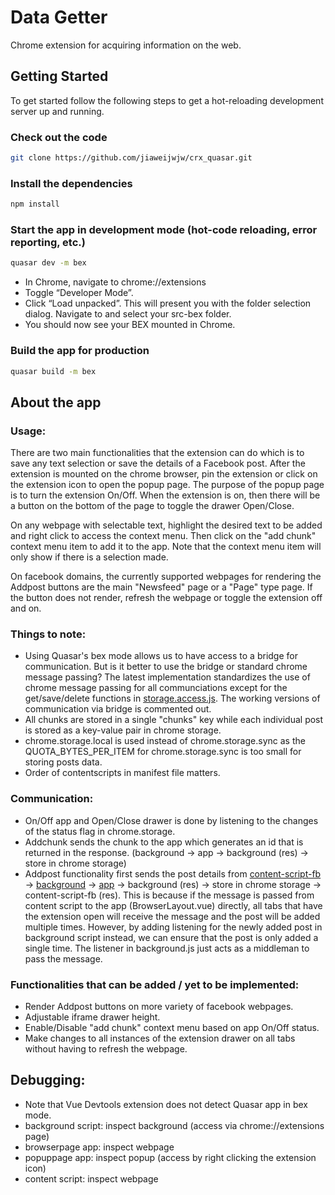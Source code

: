 # Data Getter
Chrome extension for acquiring information on the web.

## Getting Started
To get started follow the following steps to get a hot-reloading development server up and running. 

### Check out the code
```bash
git clone https://github.com/jiaweijwjw/crx_quasar.git
```

### Install the dependencies
```bash
npm install
```

### Start the app in development mode (hot-code reloading, error reporting, etc.)
```bash
quasar dev -m bex
```
* In Chrome, navigate to chrome://extensions
* Toggle “Developer Mode”.
* Click “Load unpacked”. This will present you with the folder selection dialog. Navigate to and select your src-bex folder.
* You should now see your BEX mounted in Chrome.

### Build the app for production
```bash
quasar build -m bex
```
## About the app

### Usage:
There are two main functionalities that the extension can do which is to save any text selection or save the details of a Facebook post. After the extension is mounted on the chrome browser, pin the extension or click on the extension icon to open the popup page. The purpose of the popup page is to turn the extension On/Off. When the extension is on, then there will be a button on the bottom of the page to toggle the drawer Open/Close.

On any webpage with selectable text, highlight the desired text to be added and right click to access the context menu. Then click on the "add chunk" context menu item to add it to the app. Note that the context menu item will only show if there is a selection made.

On facebook domains, the currently supported webpages for rendering the Addpost buttons are the main "Newsfeed" page or a "Page" type page. If the button does not render, refresh the webpage or toggle the extension off and on. 

### Things to note:
* Using Quasar's bex mode allows us to have access to a bridge for communication. But is it better to use the bridge or standard chrome message passing? The latest implementation standardizes the use of chrome message passing for all communciations except for the get/save/delete functions in [storage.access.js](datagetter/src/services/storage.access.js). The working versions of communication via bridge is commented out.
* All chunks are stored in a single "chunks" key while each individual post is stored as a key-value pair in chrome storage.
* chrome.storage.local is used instead of chrome.storage.sync as the QUOTA_BYTES_PER_ITEM for chrome.storage.sync is too small for storing posts data.
* Order of contentscripts in manifest file matters.

### Communication:
* On/Off app and Open/Close drawer is done by listening to the changes of the status flag in chrome.storage.
* Addchunk sends the chunk to the app which generates an id that is returned in the response. (background -> app -> background (res) -> store in chrome storage)
* Addpost functionality first sends the post details from [content-script-fb](datagetter/src-bex/js/content-script-fb) -> [background](datagetter/src-bex/js/background.js) -> [app](datagetter/src/layouts/BrowserLayout.vue) -> background (res) -> store in chrome storage -> content-script-fb (res). This is because if the message is passed from content script to the app (BrowserLayout.vue) directly, all tabs that have the extension open will receive the message and the post will be added multiple times. However, by adding listening for the newly added post in background script instead, we can ensure that the post is only added a single time. The listener in background.js just acts as a middleman to pass the message.

### Functionalities that can be added / yet to be implemented:
* Render Addpost buttons on more variety of facebook webpages.
* Adjustable iframe drawer height.
* Enable/Disable "add chunk" context menu based on app On/Off status.
* Make changes to all instances of the extension drawer on all tabs without having to refresh the webpage.

## Debugging:
* Note that Vue Devtools extension does not detect Quasar app in bex mode.
* background script: inspect background (access via chrome://extensions page)
* browserpage app: inspect webpage
* popuppage app: inspect popup (access by right clicking the extension icon)
* content script: inspect webpage

